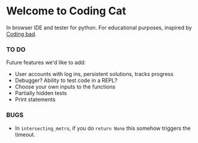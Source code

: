 # Welcome to Coding Cat

In browser IDE and tester for python. For educational purposes, inspired by [Coding
bad](https://www.codingbat.com).

### TO DO

Future features we'd like to add:

- User accounts with log ins, persistent solutions, tracks progress
- Debugger? Ability to test code in a REPL?
- Choose your own inputs to the functions
- Partially hidden tests
- Print statements

### BUGS

- In `intersecting_metro`, if you do `return None` this somehow triggers the timeout.
